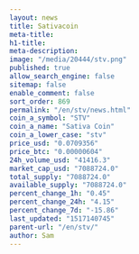 ```yaml
---
layout: news
title: Sativacoin
meta-title: 
h1-title: 
meta-description: 
image: "/media/20444/stv.png"
published: true
allow_search_engine: false
sitemap: false
enable_comment: false
sort_order: 869
permalink: "/en/stv/news.html"
coin_a_symbol: "STV"
coin_a_name: "Sativa Coin"
coin_a_lower_case: "stv"
price_usd: "0.0709356"
price_btc: "0.00000604"
24h_volume_usd: "41416.3"
market_cap_usd: "7088724.0"
total_supply: "7088724.0"
available_supply: "7088724.0"
percent_change_1h: "0.45"
percent_change_24h: "4.15"
percent_change_7d: "-15.86"
last_updated: "1517140745"
parent-url: "/en/stv/"
author: Sam
---
```


